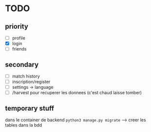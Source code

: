# TODO
## priority
- [ ] profile
- [x] login
- [ ] friends

## secondary
- [ ] match history
- [ ] inscription/register
- [ ] settings -> language
- [ ] /harvest pour recuperer les donnees (c'est chaud laisse tomber)

## temporary stuff

dans le container de backend
`python3 manage.py migrate`
--> creer les tables dans la bdd
